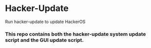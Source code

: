 # Hacker-Update
Run hacker-update to update HackerOS

### This repo contains both the hacker-update system update script and the GUI update script.
